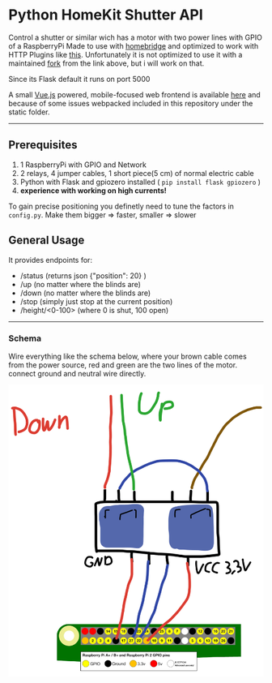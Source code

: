 # Python HomeKit Shutter API

Control a shutter or similar wich has a motor with two power lines with GPIO of a RaspberryPi
Made to use with [homebridge](https://github.com/nfarina/homebridge/) and optimized to work with HTTP Plugins like [this](https://github.com/jeffreylanters/homebridge-http-window-covering). Unfortunately it is not optimized to use it with a maintained [fork](https://github.com/crashtestoz/homebridge-http-window-blinds#readme) from the link above, but i will work on that.

Since its Flask default it runs on port 5000

A small [Vue.js](https://vuejs.org) powered, mobile-focused web frontend is available [here](https://github.com/tillepille/rolladensteuerung-frontend) and because of some issues webpacked included in this repository under the static folder.
____
## Prerequisites
1. 1 RaspberryPi with GPIO and Network
2. 2 relays, 4 jumper cables, 1 short piece(5 cm) of normal electric cable
3. Python with Flask and gpiozero installed ( `pip install flask gpiozero` )
4. **experience with working on high currents!**

To gain precise positioning you definetly need to tune the factors in ```config.py```.
Make them bigger => faster, smaller => slower

## General Usage
It provides endpoints for:
- /status (returns json {"position": 20} )
- /up (no matter where the blinds are)
- /down (no matter where the blinds are)
- /stop (simply just stop at the current position)
- /height/<0-100> (where 0 is shut, 100 open)
____
### Schema
Wire everything like the schema below, where your brown cable comes from the power source,
red and green are the two lines of the motor.
connect ground and neutral wire directly.

![Schema](wiring-sketch.png)
